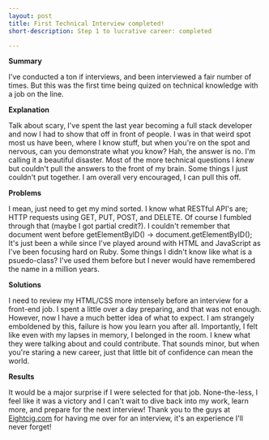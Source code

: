 ```yaml
---
layout: post
title: First Technical Interview completed!
short-description: Step 1 to lucrative career: completed

---
```


__Summary__

I've conducted a ton if interviews, and been interviewed a fair number of times.  But this was the first time being quized on technical knowledge with a job on the line.

__Explanation__

Talk about scary, I've spent the last year becoming a full stack developer and now I had to show that off in front of people.  I was in that weird spot most us have been, where I know stuff, but when you're on the spot and nervous, can you demonstrate what you know?  Hah, the answer is no.  I'm calling it a beautiful disaster.  Most of the more technical questions I _knew_ but couldn't pull the answers to the front of my brain.  Some things I just couldn't put together.  I am overall very encouraged, I can pull this off.

__Problems__

I mean, just need to get my mind sorted.  I know what RESTful API's are; HTTP requests using GET, PUT, POST, and DELETE.  Of course I fumbled through that (maybe I got partial credit?).  I couldn't remember that document went before getElementByID() -> document.getElementByID();  It's just been a while since I've played around with HTML and JavaScript as I've been focusing hard on Ruby.  Some things I didn't know like what is a psuedo-class? I've used them before but I never would have remembered the name in a million years.

__Solutions__

I need to review my HTML/CSS more intensely before an interview for a front-end job.  I spent a little over a day preparing, and that was not enough.  However, now I have a much better idea of what to expect.  I am strangely emboldened by this, failure is how you learn you after all. Importantly, I felt like even with my lapses in memory, I belonged in the room.  I knew what they were talking about and could contribute.  That sounds minor, but when you're staring a new career, just that little bit of confidence can mean the world.  

__Results__

It would be a major surprise if I were selected for that job. None-the-less, I feel like it was a victory and I can't wait to dive back into my work, learn more, and prepare for the next interview!  Thank you to the guys at [Eightcig.com](https://www.eightcig.com/ ) for having me over for an interview, it's an experience I'll never forget!
